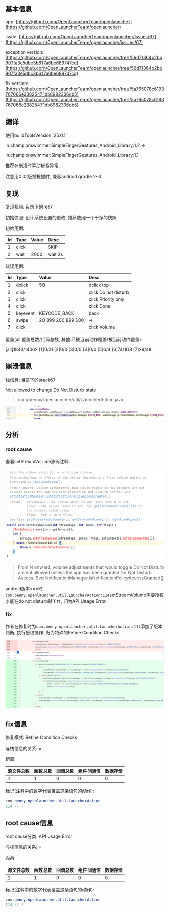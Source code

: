 ## 基本信息

app: [https://github.com/OpenLauncherTeam/openlauncher](https://github.com/OpenLauncherTeam/openlauncher)

issue: [https://github.com/OpenLauncherTeam/openlauncher/issues/67](https://github.com/OpenLauncherTeam/openlauncher/issues/67)

exception version: [https://github.com/OpenLauncherTeam/openlauncher/tree/56d71364b2bb907fa3e5dbc3b617a6be689747cd](https://github.com/OpenLauncherTeam/openlauncher/tree/56d71364b2bb907fa3e5dbc3b617a6be689747cd)

fix version: [https://github.com/OpenLauncherTeam/openlauncher/tree/5a765078c6193767066e23825471db8982336db5](https://github.com/OpenLauncherTeam/openlauncher/tree/5a765078c6193767066e23825471db8982336db5)

## 编译

使用buildToolsVersion '25.0.1'

in.championswimmer:SimpleFingerGestures_Android_Library:1.2 ->

in.championswimmer:SimpleFingerGestures_Android_Library:1.1

推荐在崩溃时手动捕捉异常.

注意用0.0.1版插桩插件, 兼容android gradle 2~3

## 复现

复现视频: 目录下的re67

初始快照: 设计系统设置的更改, 推荐使用一个干净的快照

初始用例: 

|Id|Type|Value|Desc|
|:----|:----|:----|:----|
|1|click|    |SKIP|
|2|wait|2000|wait 2s|

错误用例:

|Id|Type|Value|Desc|
|:----|:----|:----|:----|
|1|dclick|50|dclick top|
|2|click|    |click Do not disturb|
|3|click|    |click Priority only|
|4|click|    |click Done|
|5|keyevent|KEYCODE_BACK|back|
|6|swipe|20 899 200 899 100|->|
|7|click|    |click Volume|

覆盖(all:覆盖总数/代码总数, 其他:只被当前动作覆盖/被当前动作覆盖)

[all]1843/14062 [1]0/21 [2]0/0 [3]0/0 [4]0/0 [5]0/4 [6]74/108 [7]29/48 

## 崩溃信息

栈信息: 目录下的stack67

Not allowed to change Do Not Disturb state

> com/benny/openlauncher/util/LauncherAction.java

![image-20220315163607327](README.assets/image-20220315163607327.png)

## 分析

### root cause

查看setStreamVolume源码注释:

![image-20220315163611297](README.assets/image-20220315163611297.png)

>  From N onward, volume adjustments that would toggle Do Not Disturb are not allowed unless the app has been granted Do Not Disturb Access. See NotificationManager.isNotificationPolicyAccessGranted()

android版本>=n时`com.benny.openlauncher.util.LauncherAction:114`setStreamVolume需要授权才能在do not disturb时工作, 归为API Usage Error. 

### fix

作者在修复时为`com.benny.openlauncher.util.LauncherAction:114`添加了版本判断, 执行授权操作, 归为特殊的Refine Condition Checks.

![image-20220407144447876](README.assets/image-20220407144447876.png)

## fix信息

修复模式: Refine Condition Checks

与栈信息的关系: =

距离:

|源文件总数|函数总数|回调总数|组件间通信|数据存储|
|:----|:----|:----|:----|:----|
|1|1|0|0|0|

标记(注释中的数字代表覆盖这条语句的动作):

```java
com.benny.openlauncher.util.LauncherAction
114 // 7
```
## root cause信息

root cause分类: API Usage Error

与栈信息的关系: =

距离:

|源文件总数|函数总数|回调总数|组件间通信|数据存储|
|:----|:----|:----|:----|:----|
|1|1|0|0|0|

标记(注释中的数字代表覆盖这条语句的动作):

```java
com.benny.openlauncher.util.LauncherAction
114 // 7
```
